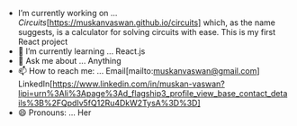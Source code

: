 -  I’m currently working on ... *Circuits*[https://muskanvaswan.github.io/circuits] which, as the name suggests,  is a calculator for solving circuits with ease. This is my first React project
- 🌱 I’m currently learning ... React.js
- 💬 Ask me about ... Anything
- 📫 How to reach me: ... Email[mailto:muskanvaswan@gmail.com] LinkedIn[https://www.linkedin.com/in/muskan-vaswan?lipi=urn%3Ali%3Apage%3Ad_flagship3_profile_view_base_contact_details%3B%2FQpdlv5fQ12Ru4DkW2TysA%3D%3D]
- 😄 Pronouns: ... Her


